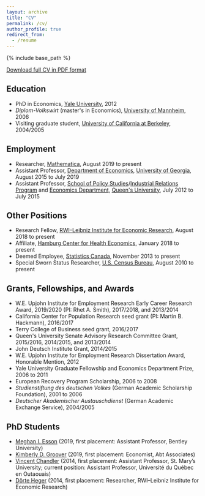 ```yaml
---
layout: archive
title: "CV"
permalink: /cv/
author_profile: true
redirect_from:
  - /resume
---
```


{% include base_path %}

[Download full CV in PDF format](https://rvpohl.github.io/files/CV_RVPohl.pdf)

## Education

* PhD in Economics, [Yale University](https://economics.yale.edu), 2012
* *Diplom-Volkswirt* (master's in Economics), [University of Mannheim](https://www.vwl.uni-mannheim.de/en/), 2006
* Visiting graduate student, [University of California at Berkeley](https://www.econ.berkeley.edu), 2004/2005

## Employment

* Researcher, [Mathematica](https://www.mathematica-mpr.com), August 2019 to present
* Assistant Professor, [Department of Economics](http://www.terry.uga.edu/academics/offices/economics/), [University of Georgia](https://www.uga.edu), August 2015 to July 2019
* Assistant Professor, [School of Policy Studies](https://www.queensu.ca/sps/home)/[Industrial Relations Program](https://mir.queensu.ca) and [Economics Department](https://www.econ.queensu.ca), [Queen's University](https://www.queensu.ca), July 2012 to July 2015

## Other Positions

* Research Fellow, [RWI–Leibniz Institute for Economic Research](http://en.rwi-essen.de), August 2018 to present
* Affiliate, [Hamburg Center for Health Economics](https://www.hche.uni-hamburg.de), January 2018 to present
* Deemed Employee, [Statistics Canada](https://www.statcan.gc.ca/eng/start), November 2013 to present
* Special Sworn Status Researcher, [U.S. Census Bureau](https://www.census.gov), August 2010 to present

## Grants, Fellowships, and Awards

* W.E. Upjohn Institute for Employment Research Early Career Research Award, 2019/2020 (PI: Rhet A. Smith), 2017/2018, and  2013/2014
* California Center for Population Research seed grant (PI: Martin B. Hackmann), 2016/2017
* Terry College of Business seed grant, 2016/2017
* Queen's University Senate Advisory Research Committee Grant, 2015/2016, 2014/2015, and 2013/2014
* John Deutsch Institute Grant, 2014/2015
* W.E. Upjohn Institute for Employment Research Dissertation Award, Honorable Mention, 2012
* Yale University Graduate Fellowship and Economics Department Prize, 2006 to 2011
* European Recovery Program Scholarship, 2006 to 2008
* *Studienstiftung des deutschen Volkes* (German Academic Scholarship Foundation), 2001 to 2006
* *Deutscher Akademischer Austauschdienst* (German Academic Exchange Service), 2004/2005

## PhD Students

* [Meghan I. Esson](https://sites.google.com/view/meghan-i-esson/home) (2019, first placement: Assistant Professor, Bentley University)
* [Kimberly D. Groover](https://sites.google.com/view/kimberlydgroover/home) (2019, first placement: Economist, Abt Associates)
* [Vincent Chandler](https://sites.google.com/view/meghan-i-esson/home) (2014, first placement: Assistant Professor, St. Mary’s University; current position: Assistant Professor, Université du Québec en Outaouais)
* [Dörte Heger](http://en.rwi-essen.de/dorte-heger) (2014, first placement: Researcher, RWI–Leibniz Institute for Economic Research)